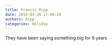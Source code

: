 ```yaml
---
title: Francis Ripp
date: 2019-03-20 17:09:24
authors: Ripp
categories: Holiday
---
```


 They have been saying something big for 6 years